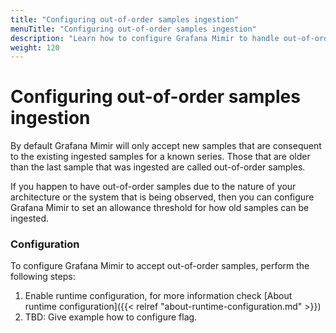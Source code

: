 ```yaml
---
title: "Configuring out-of-order samples ingestion"
menuTitle: "Configuring out-of-order samples ingestion"
description: "Learn how to configure Grafana Mimir to handle out-of-order samples ingestion."
weight: 120 
---
```


# Configuring out-of-order samples ingestion

By default Grafana Mimir will only accept new samples that are consequent to the existing ingested samples for a known series. Those that are older than the last sample that was ingested are called out-of-order samples.

If you happen to have out-of-order samples due to the nature of your architecture or the system that is being observed, then you can configure Grafana Mimir to set an allowance threshold for how old samples can be ingested.

### Configuration

To configure Grafana Mimir to accept out-of-order samples, perform the following steps:

1. Enable runtime configuration, for more information check [About runtime configuration]({{< relref "about-runtime-configuration.md" >}})
1. TBD: Give example how to configure flag. 